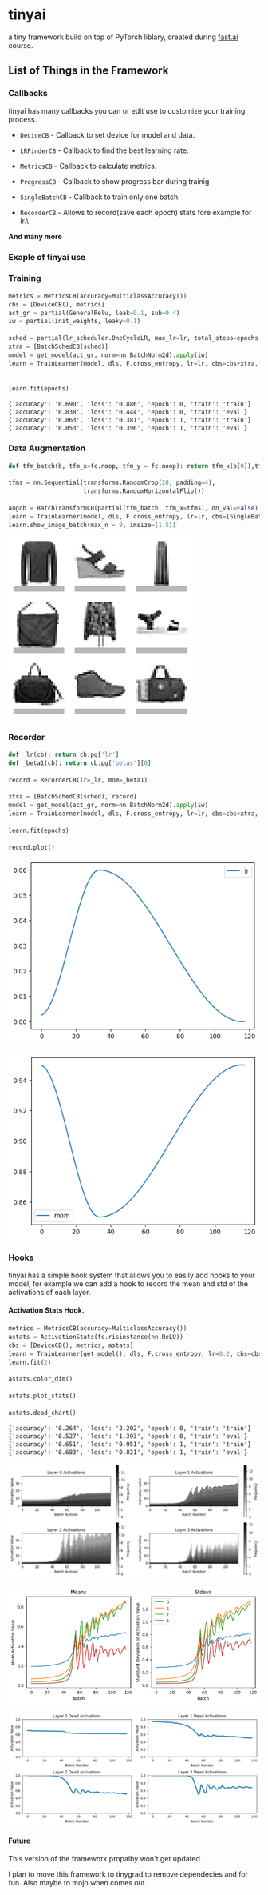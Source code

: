 # tinyai

a tiny framework build on top of PyTorch liblary, created during [fast.ai](https://course.fast.ai/) course.

## List of Things in the Framework

### Callbacks

tinyai has many callbacks you can or edit use to customize your training process.

- `DeciceCB` - Callback to set device for model and data.

- `LRFinderCB` - Callback to find the best learning rate.

- `MetricsCB` - Callback to calculate metrics.

- `ProgressCB` - Callback to show progress bar during trainig

- `SingleBatchCB` - Callback to train only one batch.

- `RecorderCB` - Allows to record(save each epoch) stats fore example for lr.\

__And many more__

### Exaple of tinyai use

### Training

``` python
metrics = MetricsCB(accuracy=MulticlassAccuracy())
cbs = [DeviceCB(), metrics]
act_gr = partial(GeneralRelu, leak=0.1, sub=0.4)
iw = partial(init_weights, leaky=0.1)

sched = partial(lr_scheduler.OneCycleLR, max_lr=lr, total_steps=epochs * len(dls.train))
xtra = [BatchSchedCB(sched)]
model = get_model(act_gr, norm=nn.BatchNorm2d).apply(iw)
learn = TrainLearner(model, dls, F.cross_entropy, lr=lr, cbs=cbs+xtra, opt_func=optim.AdamW)


learn.fit(epochs)
```

    {'accuracy': '0.690', 'loss': '0.886', 'epoch': 0, 'train': 'train'}
    {'accuracy': '0.838', 'loss': '0.444', 'epoch': 0, 'train': 'eval'}
    {'accuracy': '0.863', 'loss': '0.381', 'epoch': 1, 'train': 'train'}
    {'accuracy': '0.853', 'loss': '0.396', 'epoch': 1, 'train': 'eval'}

### Data Augmentation

``` python
def tfm_batch(b, tfm_x=fc.noop, tfm_y = fc.noop): return tfm_x(b[0]),tfm_y(b[1])

tfms = nn.Sequential(transforms.RandomCrop(28, padding=4),
                     transforms.RandomHorizontalFlip())

augcb = BatchTransformCB(partial(tfm_batch, tfm_x=tfms), on_val=False)
learn = TrainLearner(model, dls, F.cross_entropy, lr=lr, cbs=[SingleBatchCB(), augcb])
learn.show_image_batch(max_n = 9, imsize=(1.5))
```

![](index_files/figure-commonmark/cell-5-output-1.png)

### Recorder

``` python
def _lr(cb): return cb.pg['lr']
def _beta1(cb): return cb.pg['betas'][0]

record = RecorderCB(lr=_lr, mom=_beta1)

xtra = [BatchSchedCB(sched), record]
model = get_model(act_gr, norm=nn.BatchNorm2d).apply(iw)
learn = TrainLearner(model, dls, F.cross_entropy, lr=lr, cbs=cbs+xtra, opt_func=optim.AdamW)

learn.fit(epochs)

record.plot()
```

![](index_files/figure-commonmark/cell-7-output-1.png)

![](index_files/figure-commonmark/cell-7-output-2.png)

### Hooks

tinyai has a simple hook system that allows you to easily add hooks to
your model, for example we can add a hook to record the mean and std of
the activations of each layer.

#### Activation Stats Hook.

``` python
metrics = MetricsCB(accuracy=MulticlassAccuracy())
astats = ActivationStats(fc.risinstance(nn.ReLU))
cbs = [DeviceCB(), metrics, astats]
learn = TrainLearner(get_model(), dls, F.cross_entropy, lr=0.2, cbs=cbs)
learn.fit(2)

astats.color_dim()

astats.plot_stats()

astats.dead_chart()
```

    {'accuracy': '0.264', 'loss': '2.202', 'epoch': 0, 'train': 'train'}
    {'accuracy': '0.527', 'loss': '1.393', 'epoch': 0, 'train': 'eval'}
    {'accuracy': '0.651', 'loss': '0.951', 'epoch': 1, 'train': 'train'}
    {'accuracy': '0.683', 'loss': '0.821', 'epoch': 1, 'train': 'eval'}

![](index_files/figure-commonmark/cell-9-output-2.png)

![](index_files/figure-commonmark/cell-9-output-3.png)

![](index_files/figure-commonmark/cell-9-output-4.png)

#### Future

This version of the framework propalby won't get updated.

I plan to move this framework to tinygrad to remove dependecies and for fun.
Also maybe to mojo when comes out.
